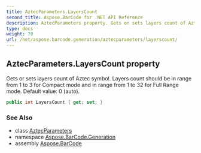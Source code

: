 ```yaml
---
title: AztecParameters.LayersCount
second_title: Aspose.BarCode for .NET API Reference
description: AztecParameters property. Gets or sets layers count of Aztec symbol. Layers count should be in range from 1 to 3 for Compact mode and in range from 1 to 32 for Full Range mode. Default value 0 auto
type: docs
weight: 70
url: /net/aspose.barcode.generation/aztecparameters/layerscount/
---
```

## AztecParameters.LayersCount property

Gets or sets layers count of Aztec symbol. Layers count should be in range from 1 to 3 for Compact mode and in range from 1 to 32 for Full Range mode. Default value: 0 (auto).

```csharp
public int LayersCount { get; set; }
```

### See Also

* class [AztecParameters](../)
* namespace [Aspose.BarCode.Generation](../../aztecparameters/)
* assembly [Aspose.BarCode](../../../)


